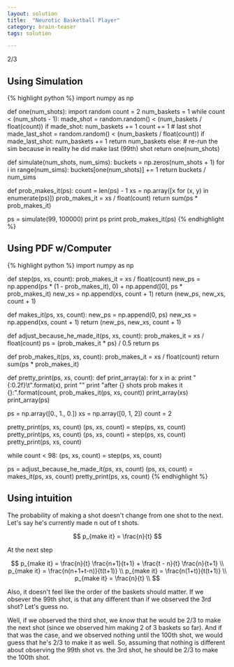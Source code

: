 ```yaml
---
layout: solution
title:  "Neurotic Basketball Player"
category: brain-teaser
tags: solution

---
```


2/3

## Using Simulation ##
{% highlight python %}
import numpy as np

def one(num_shots):
    import random
    count = 2
    num_baskets = 1
    while count < (num_shots - 1):
        made_shot = random.random() < (num_baskets / float(count))
        if made_shot:
            num_baskets += 1
        count += 1
    # last shot
    made_last_shot = random.random() < (num_baskets / float(count))
    if made_last_shot:
        num_baskets += 1
        return num_baskets
    else:
        # re-run the sim because in reality he did make last (99th) shot
        return one(num_shots)

def simulate(num_shots, num_sims):
    buckets = np.zeros(num_shots + 1)
    for i in range(num_sims):
        buckets[one(num_shots)] += 1
    return buckets / num_sims

def prob_makes_it(ps):
    count = len(ps) - 1
    xs = np.array([x for (x, y) in enumerate(ps)])
    prob_makes_it = xs / float(count)
    return sum(ps * prob_makes_it)

ps = simulate(99, 100000)
print ps
print prob_makes_it(ps)
{% endhighlight %}

## Using PDF w/Computer ##
{% highlight python %}
import numpy as np

def step(ps, xs, count):
    prob_makes_it = xs / float(count)
    new_ps = np.append(ps * (1 - prob_makes_it), 0) + np.append([0], ps * prob_makes_it)
    new_xs = np.append(xs, count + 1)
    return (new_ps, new_xs, count + 1)

def makes_it(ps, xs, count):
    new_ps = np.append(0, ps)
    new_xs = np.append(xs, count + 1)
    return (new_ps, new_xs, count + 1)

def adjust_because_he_made_it(ps, xs, count):
    prob_makes_it = xs / float(count)
    ps = (prob_makes_it * ps) / 0.5
    return ps

def prob_makes_it(ps, xs, count):
    prob_makes_it = xs / float(count)
    return sum(ps * prob_makes_it)

def pretty_print(ps, xs, count):
    def print_array(a):
        for x in a: print "{:0.2f}\t".format(x),
        print ""
    print "after {} shots prob makes it {}:".format(count, prob_makes_it(ps, xs, count))
    print_array(xs)
    print_array(ps)

ps = np.array([0., 1., 0.])
xs = np.array([0, 1, 2])
count = 2

pretty_print(ps, xs, count)
(ps, xs, count) = step(ps, xs, count)
pretty_print(ps, xs, count)
(ps, xs, count) = step(ps, xs, count)
pretty_print(ps, xs, count)

while count < 98:
    (ps, xs, count) = step(ps, xs, count)

ps = adjust_because_he_made_it(ps, xs, count)
(ps, xs, count) = makes_it(ps, xs, count)
pretty_print(ps, xs, count)
{% endhighlight %}

## Using intuition ##

The probability of making a shot doesn't change from one shot to the next.  Let's say he's currently made n out of t shots.

$$
p_{make it} = \frac{n}{t} 
$$

At the next step

$$
p_{make it} = \frac{n}{t} \frac{n+1}{t+1} + \frac{t - n}{t} \frac{n}{t+1} \\
p_{make it} = \frac{n(n+1+t-n)}{t(t+1)} \\
p_{make it} = \frac{n(1+t)}{t(t+1)} \\
p_{make it} = \frac{n}{t} \\
$$

Also, it doesn't feel like the order of the baskets should matter.  If we obsever the 99th shot, is that any different than if we observed the 3rd shot?  Let's guess no.

Well, if we observed the third shot, we *know* that he would be 2/3 to make the next shot (since we observed him making 2 of 3 baskets so far).  And if that was the case, and we observed nothing until the 100th shot, we would guess that he's 2/3 to make it as well.  So, assuming that nothing is different about observing the 99th shot vs. the 3rd shot, he should be 2/3 to make the 100th shot.
